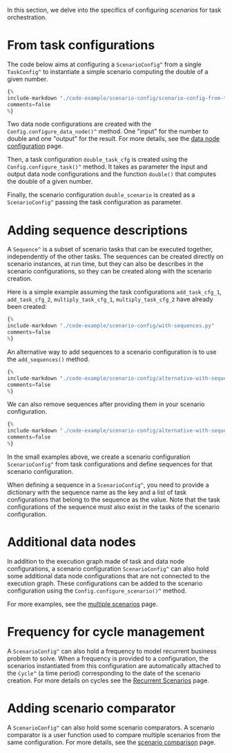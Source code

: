 In this section, we delve into the specifics of configuring *scenarios* for task
orchestration.

# From task configurations

The code below aims at configuring a `ScenarioConfig^` from a single `TaskConfig^`
to instantiate a simple scenario computing the double of a given number.

```python linenums="1"
{%
include-markdown "./code-example/scenario-config/scenario-config-from-task-cfg.py"
comments=false
%}
```

Two data node configurations are created with the `Config.configure_data_node()^` method.
One "input" for the number to double and one "output" for the result. For more details,
see the [data node configuration](../data-integration/data-node-config.md) page.

Then, a task configuration `double_task_cfg` is created using the `Config.configure_task()^`
method. It takes as parameter the input and output data node configurations and the function
`double()` that computes the double of a given number.

Finally, the scenario configuration `double_scenario` is created as a `ScenarioConfig^`
passing the task configuration as parameter.

# Adding sequence descriptions

A `Sequence^` is a subset of scenario tasks that can be executed together, independently of
the other tasks. The sequences can be created directly on scenario instances, at run time,
but they can also be describes in the scenario configurations, so they can be created along
with the scenario creation.

Here is a simple example assuming the task configurations
`add_task_cfg_1`, `add_task_cfg_2`, `multiply_task_cfg_1`, `multiply_task_cfg_2` have
already been created:

```python linenums="1"
{%
include-markdown "./code-example/scenario-config/with-sequences.py"
comments=false
%}
```

An alternative way to add sequences to a scenario configuration is to use the `add_sequences()`
method.

```python linenums="1"
{%
include-markdown "./code-example/scenario-config/alternative-with-sequences.py"
comments=false
%}
```

We can also remove sequences after providing them in your scenario configuration.

```python linenums="1"
{%
include-markdown "./code-example/scenario-config/alternative-with-sequences.py"
comments=false
%}
```

In the small examples above, we create a scenario configuration `ScenarioConfig^`
from task configurations and define sequences for that scenario configuration.

When defining a sequence in a `ScenarioConfig^`, you need to provide a dictionary
with the sequence name as the key and a list of task configurations that belong to
the sequence as the value. Note that the task configurations of the sequence must
also exist in the tasks of the scenario configuration.

# Additional data nodes

In addition to the execution graph made of task and data node configurations,
a scenario configuration `ScenarioConfig^` can also hold some additional data
node configurations that are not connected to the execution graph. These
configurations can be added to the scenario configuration using the
`Config.configure_scenario()^` method.

For more examples, see the [multiple scenarios](../what-if-analysis/multiple-scenarios.md) page.

# Frequency for cycle management

A `ScenarioConfig^` can also hold a frequency to model recurrent business problem
to solve. When a frequency is provided to a configuration, the scenarios instantiated
from this configuration are automatically attached to the `Cycle^` (a time period)
corresponding to the date of the scenario creation.
For more details on cycles see the
[Recurrent Scenarios](../what-if-analysis/scenarios-and-cycles.md) page.

# Adding scenario comparator

A `ScenarioConfig^` can also hold some scenario comparators. A scenario comparator is a
user function used to compare multiple scenarios from the same configuration.
For more details, see the
[scenario comparison](../what-if-analysis/scenario-comparison.md)
page.
